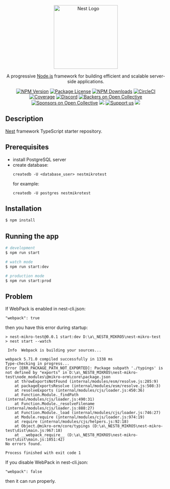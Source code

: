 <p align="center">
  <a href="http://nestjs.com/" target="blank"><img src="https://nestjs.com/img/logo-small.svg" width="200" alt="Nest Logo" /></a>
</p>

[circleci-image]: https://img.shields.io/circleci/build/github/nestjs/nest/master?token=abc123def456
[circleci-url]: https://circleci.com/gh/nestjs/nest

  <p align="center">A progressive <a href="http://nodejs.org" target="_blank">Node.js</a> framework for building efficient and scalable server-side applications.</p>
    <p align="center">
<a href="https://www.npmjs.com/~nestjscore" target="_blank"><img src="https://img.shields.io/npm/v/@nestjs/core.svg" alt="NPM Version" /></a>
<a href="https://www.npmjs.com/~nestjscore" target="_blank"><img src="https://img.shields.io/npm/l/@nestjs/core.svg" alt="Package License" /></a>
<a href="https://www.npmjs.com/~nestjscore" target="_blank"><img src="https://img.shields.io/npm/dm/@nestjs/common.svg" alt="NPM Downloads" /></a>
<a href="https://circleci.com/gh/nestjs/nest" target="_blank"><img src="https://img.shields.io/circleci/build/github/nestjs/nest/master" alt="CircleCI" /></a>
<a href="https://coveralls.io/github/nestjs/nest?branch=master" target="_blank"><img src="https://coveralls.io/repos/github/nestjs/nest/badge.svg?branch=master#9" alt="Coverage" /></a>
<a href="https://discord.gg/G7Qnnhy" target="_blank"><img src="https://img.shields.io/badge/discord-online-brightgreen.svg" alt="Discord"/></a>
<a href="https://opencollective.com/nest#backer" target="_blank"><img src="https://opencollective.com/nest/backers/badge.svg" alt="Backers on Open Collective" /></a>
<a href="https://opencollective.com/nest#sponsor" target="_blank"><img src="https://opencollective.com/nest/sponsors/badge.svg" alt="Sponsors on Open Collective" /></a>
  <a href="https://paypal.me/kamilmysliwiec" target="_blank"><img src="https://img.shields.io/badge/Donate-PayPal-ff3f59.svg"/></a>
    <a href="https://opencollective.com/nest#sponsor"  target="_blank"><img src="https://img.shields.io/badge/Support%20us-Open%20Collective-41B883.svg" alt="Support us"></a>
  <a href="https://twitter.com/nestframework" target="_blank"><img src="https://img.shields.io/twitter/follow/nestframework.svg?style=social&label=Follow"></a>
</p>
  <!--[![Backers on Open Collective](https://opencollective.com/nest/backers/badge.svg)](https://opencollective.com/nest#backer)
  [![Sponsors on Open Collective](https://opencollective.com/nest/sponsors/badge.svg)](https://opencollective.com/nest#sponsor)-->

## Description

[Nest](https://github.com/nestjs/nest) framework TypeScript starter repository.

## Prerequisites
- install PostgreSQL server
- create database:
    ```
    createdb -U <database_user> nestmikrotest
    ```
    for example:
    ```
    createdb -U postgres nestmikrotest
    ```
## Installation
```bash
$ npm install
```

## Running the app

```bash
# development
$ npm run start

# watch mode
$ npm run start:dev

# production mode
$ npm run start:prod
```

## Problem
If WebPack is enabled in nest-cli.json: 
```
"webpack": true
```
then you have this error during startup:
```
> nest-mikro-test@0.0.1 start:dev D:\a\_NEST8_MIKRO5\nest-mikro-test
> nest start --watch

 Info  Webpack is building your sources...

webpack 5.71.0 compiled successfully in 1338 ms
Type-checking in progress...
Error [ERR_PACKAGE_PATH_NOT_EXPORTED]: Package subpath './typings' is not defined by "exports" in D:\a\_NEST8_MIKRO5\nest-mikro-test\node_modules\@mikro-orm\core\package.json
    at throwExportsNotFound (internal/modules/esm/resolve.js:285:9)
    at packageExportsResolve (internal/modules/esm/resolve.js:508:3)
    at resolveExports (internal/modules/cjs/loader.js:450:36)
    at Function.Module._findPath (internal/modules/cjs/loader.js:490:31)
    at Function.Module._resolveFilename (internal/modules/cjs/loader.js:888:27)
    at Function.Module._load (internal/modules/cjs/loader.js:746:27)
    at Module.require (internal/modules/cjs/loader.js:974:19)
    at require (internal/modules/cjs/helpers.js:92:18)
    at Object.@mikro-orm/core/typings (D:\a\_NEST8_MIKRO5\nest-mikro-test\dist\main.js:967:18)
    at __webpack_require__ (D:\a\_NEST8_MIKRO5\nest-mikro-test\dist\main.js:1051:42)
No errors found.

Process finished with exit code 1
```

If you disable WebPack in nest-cli.json:
```
"webpack": false
```
then it can run properly.

 

